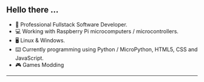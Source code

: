 ## Hello there ...

- :briefcase: Professional Fullstack Software Developer.
- :computer: Working with Raspberry Pi microcomputers / microcontrollers.
- :desktop_computer: Linux & Windows.
- :keyboard: Currently programming using Python / MicroPython, HTML5, CSS and JavaScript.
- :video_game: Games Modding 

---
